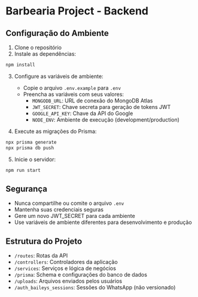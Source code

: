 # Barbearia Project - Backend

## Configuração do Ambiente

1. Clone o repositório
2. Instale as dependências:
```bash
npm install
```

3. Configure as variáveis de ambiente:
   - Copie o arquivo `.env.example` para `.env`
   - Preencha as variáveis com seus valores:
     - `MONGODB_URL`: URL de conexão do MongoDB Atlas
     - `JWT_SECRET`: Chave secreta para geração de tokens JWT
     - `GOOGLE_API_KEY`: Chave da API do Google
     - `NODE_ENV`: Ambiente de execução (development/production)

4. Execute as migrações do Prisma:
```bash
npx prisma generate
npx prisma db push
```

5. Inicie o servidor:
```bash
npm run start
```

## Segurança

- Nunca compartilhe ou comite o arquivo `.env`
- Mantenha suas credenciais seguras
- Gere um novo JWT_SECRET para cada ambiente
- Use variáveis de ambiente diferentes para desenvolvimento e produção

## Estrutura do Projeto

- `/routes`: Rotas da API
- `/controllers`: Controladores da aplicação
- `/services`: Serviços e lógica de negócios
- `/prisma`: Schema e configurações do banco de dados
- `/uploads`: Arquivos enviados pelos usuários
- `/auth_baileys_sessions`: Sessões do WhatsApp (não versionado) 